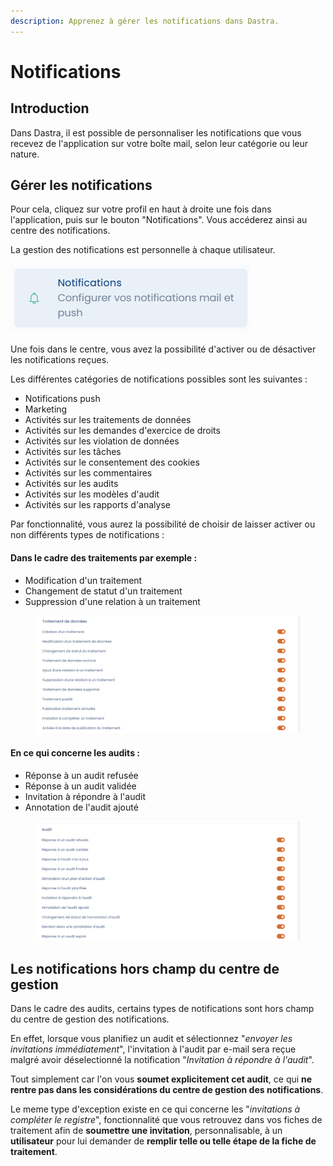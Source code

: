 ```yaml
---
description: Apprenez à gérer les notifications dans Dastra.
---
```


# Notifications

## Introduction

Dans Dastra, il est possible de personnaliser les notifications que vous recevez de l'application sur votre boîte mail, selon leur catégorie ou leur nature.

## Gérer les notifications

Pour cela, cliquez sur votre profil en haut à droite une fois dans l'application, puis sur le bouton "Notifications". Vous accéderez ainsi au centre des notifications.

La gestion des notifications est personnelle à chaque utilisateur.&#x20;

![Bouton "Notifications"](<../../.gitbook/assets/image (181).png>)

Une fois dans le centre, vous avez la possibilité d'activer ou de désactiver les notifications reçues.

Les différentes catégories de notifications possibles sont les suivantes :

* Notifications push
* Marketing
* Activités sur les traitements de données
* Activités sur les demandes d'exercice de droits
* Activités sur les violation de données
* Activités sur les tâches
* Activités sur le consentement des cookies
* Activités sur les commentaires
* Activités sur les audits
* Activités sur les modèles d'audit
* Activités sur les rapports d'analyse

Par fonctionnalité, vous aurez la possibilité de choisir de laisser activer ou non différents types de notifications :&#x20;

#### Dans le cadre des traitements par exemple :

* Modification d'un traitement
* Changement de statut d'un traitement
* Suppression d'une relation à un traitement

<figure><img src="../../.gitbook/assets/Capture d’écran 2022-11-10 à 15.11.24.png" alt=""><figcaption></figcaption></figure>

#### En ce qui concerne les audits :&#x20;

* Réponse à un audit refusée
* Réponse à un audit validée
* Invitation à répondre à l'audit
* Annotation de l'audit ajouté

<figure><img src="../../.gitbook/assets/Capture d’écran 2022-11-10 à 15.11.59.png" alt=""><figcaption></figcaption></figure>

## Les notifications hors champ du centre de gestion&#x20;

Dans le cadre des audits, certains types de notifications sont hors champ du centre de gestion des notifications.&#x20;

En effet, lorsque vous planifiez un audit et sélectionnez "_envoyer les invitations immédiatement_", l'invitation à l'audit par e-mail sera reçue malgré avoir déselectionné la notification "_Invitation à répondre à l'audit_".&#x20;

Tout simplement car l'on vous **soumet explicitement cet audit**, ce qui **ne rentre pas dans les considérations du centre de gestion des notifications**.

Le meme type d'exception existe en ce qui concerne les "_invitations à compléter le registre_", fonctionnalité que vous retrouvez dans vos fiches de traitement afin de **soumettre une invitation**, personnalisable, à un **utilisateur** pour lui demander de **remplir telle ou telle étape de la fiche de traitement**.
